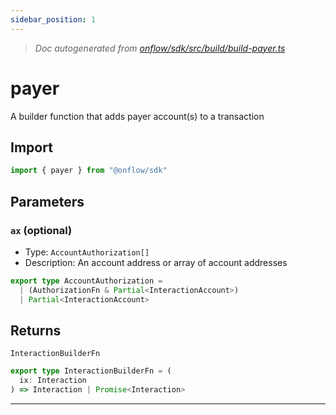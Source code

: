 ```yaml
---
sidebar_position: 1
---
```


> _Doc autogenerated from [onflow/sdk/src/build/build-payer.ts](https://github.com/onflow/fcl-js/tree/master/packages/sdk/src/build/build-payer.ts)_

# payer

A builder function that adds payer account(s) to a transaction

## Import

```typescript
import { payer } from "@onflow/sdk"
```


## Parameters

### `ax` (optional)
- Type: `AccountAuthorization[]`
- Description: An account address or array of account addresses

```typescript
export type AccountAuthorization =
  | (AuthorizationFn & Partial<InteractionAccount>)
  | Partial<InteractionAccount>
```


## Returns

`InteractionBuilderFn`

```typescript
export type InteractionBuilderFn = (
  ix: Interaction
) => Interaction | Promise<Interaction>
```

---